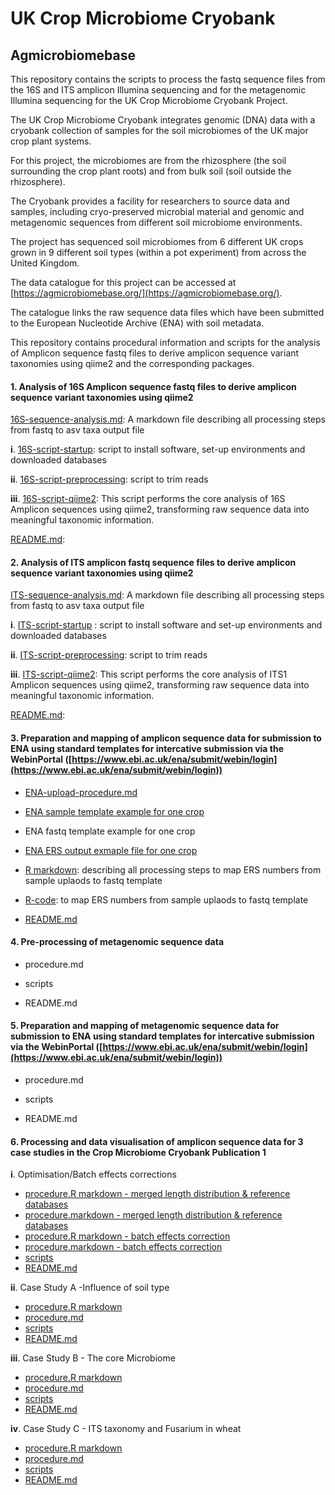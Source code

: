   

# UK Crop Microbiome Cryobank

## Agmicrobiomebase

  

This repository contains the scripts to process the fastq sequence files from the 16S and ITS amplicon Illumina sequencing and for the metagenomic Illumina sequencing for the UK Crop Microbiome Cryobank Project.


The UK Crop Microbiome Cryobank integrates genomic (DNA) data with a cryobank collection of samples for the soil microbiomes of the UK major crop plant systems.

For this project, the microbiomes are from the rhizosphere (the soil surrounding the crop plant roots) and from bulk soil (soil outside the rhizosphere).

The Cryobank provides a facility for researchers to source data and samples, including cryo-preserved microbial material and genomic and metagenomic sequences from different soil microbiome environments.

  

The project has sequenced soil microbiomes from 6 different UK crops grown in 9 different soil types (within a pot experiment) from across the United Kingdom.

  

The data catalogue for this project can be accessed at [https://agmicrobiomebase.org/](https://agmicrobiomebase.org/).

The catalogue links the raw sequence data files which have been submitted to the European Nucleotide Archive (ENA) with soil metadata.

  

This repository contains procedural information and scripts for the analysis of Amplicon sequence fastq files to derive amplicon sequence variant taxonomies using qiime2 and the corresponding packages.

#### 1. Analysis of **16S Amplicon** sequence fastq files to derive amplicon sequence variant taxonomies using qiime2

[16S-sequence-analysis.md](https://github.com/paytonyau/agmicrobiomebase/blob/main/amplicon-sequence-analysis/amplicon-16S/16s-sequence-analysis.md): A markdown file describing all processing steps from fastq to asv taxa output file

**i**. [16S-script-startup](https://github.com/paytonyau/agmicrobiomebase/blob/main/amplicon-sequence-analysis/amplicon-16S/16s-step01-startup.sh): script to install software, set-up environments and downloaded databases

**ii**. [16S-script-preprocessing](https://github.com/paytonyau/agmicrobiomebase/blob/main/amplicon-sequence-analysis/amplicon-16S/16s-step02-preprocessing.sh): script to trim reads

**iii**. [16S-script-qiime2](https://github.com/paytonyau/agmicrobiomebase/blob/main/amplicon-sequence-analysis/amplicon-16S/16s-step03-qiime2.sh): This script performs the core analysis of 16S Amplicon sequences using qiime2, transforming raw sequence data into meaningful taxonomic information.

[README.md](https://github.com/paytonyau/agmicrobiomebase/blob/main/amplicon-sequence-analysis/amplicon-16S/README.md):

#### 2. Analysis of **ITS amplicon** fastq sequence files to derive amplicon sequence variant taxonomies using qiime2

[ITS-sequence-analysis.md](https://github.com/paytonyau/agmicrobiomebase/blob/main/amplicon-sequence-analysis/amplicon-ITS/ITS-sequencing-analysis.md): A markdown file describing all processing steps from fastq to asv taxa output file

**i**. [ITS-script-startup](https://github.com/paytonyau/agmicrobiomebase/blob/main/amplicon-sequence-analysis/amplicon-ITS/ITS-step01-setup.sh) : script to install software and set-up environments and downloaded databases

**ii**. [ITS-script-preprocessing](https://github.com/paytonyau/agmicrobiomebase/blob/main/amplicon-sequence-analysis/amplicon-ITS/ITS-step02-preprocessing.sh): script to trim reads

**iii**. [ITS-script-qiime2](https://github.com/paytonyau/agmicrobiomebase/blob/main/amplicon-sequence-analysis/amplicon-ITS/ITS-step03-qiime2.sh): This script performs the core analysis of ITS1 Amplicon sequences using qiime2, transforming raw sequence data into meaningful taxonomic information.

[README.md](https://github.com/paytonyau/agmicrobiomebase/blob/main/amplicon-sequence-analysis/amplicon-ITS/README.md):

#### 3. Preparation and mapping of **amplicon sequence data for submission to ENA using standard templates** for intercative submission via the WebinPortal ([https://www.ebi.ac.uk/ena/submit/webin/login](https://www.ebi.ac.uk/ena/submit/webin/login))

- [ENA-upload-procedure.md](amplicon-sequence-analysis/Fastq_checklist_mapping/fastq_checklist_mapping.md)

- [ENA sample template example for one crop](https://github.com/paytonyau/agmicrobiomebase/blob/main/amplicon-sequence-analysis/Fastq_checklist_mapping/Checklist_GSC-MIxS_16Samplicons_OR_TESTv1.tsv)

- ENA fastq template example for one crop

- [ENA ERS output exmaple file for one crop](https://github.com/paytonyau/agmicrobiomebase/blob/main/amplicon-sequence-analysis/Fastq_checklist_mapping/Webin-accessions-2023-12-07T15_42_52.222Z.txt)

- [R markdown](https://github.com/paytonyau/agmicrobiomebase/blob/main/amplicon-sequence-analysis/Fastq_checklist_mapping/fastq_checklist_mapping.Rmd): describing all processing steps to map ERS numbers from sample uplaods to fastq template

- [R-code](https://github.com/paytonyau/agmicrobiomebase/blob/main/amplicon-sequence-analysis/Fastq_checklist_mapping/fastq_checklist_mapping.R): to map ERS numbers from sample uplaods to fastq template

- [README.md](https://github.com/paytonyau/agmicrobiomebase/blob/main/amplicon-sequence-analysis/Fastq_checklist_mapping/README.md)

#### 4. **Pre-processing of metagenomic sequence data**

- procedure.md

- scripts

- README.md

#### 5. Preparation and mapping of **metagenomic sequence data for submission to ENA using standard templates** for intercative submission via the WebinPortal ([https://www.ebi.ac.uk/ena/submit/webin/login](https://www.ebi.ac.uk/ena/submit/webin/login))

- procedure.md

- scripts

- README.md

#### 6. Processing and data visualisation of **amplicon sequence data for 3 case studies** in the Crop Microbiome Cryobank Publication 1

**i**. Optimisation/Batch effects corrections
- [procedure.R markdown - merged length distribution & reference databases](https://github.com/paytonyau/agmicrobiomebase/blob/main/publications-scripts/How-to-paper/case_00-preparation/case00A-length_dist_ref_databases.Rmd)
- [procedure.markdown - merged length distribution & reference databases](https://github.com/paytonyau/agmicrobiomebase/blob/main/publications-scripts/How-to-paper/case_00-preparation/case00A-length_dist_ref_databases.md)
- [procedure.R markdown - batch effects correction](https://github.com/paytonyau/agmicrobiomebase/blob/main/publications-scripts/How-to-paper/case_00-preparation/case00B-Batch_effects.Rmd)
- [procedure.markdown - batch effects correction](https://github.com/paytonyau/agmicrobiomebase/blob/main/publications-scripts/How-to-paper/case_00-preparation/case00B-Batch_effects.md)
- [scripts](https://github.com/paytonyau/agmicrobiomebase/tree/main/publications-scripts/How-to-paper/case_00-preparation/Case_00-prep.R)
- [README.md](https://github.com/paytonyau/agmicrobiomebase/blob/main/publications-scripts/How-to-paper/case_00-preparation/README.md)

**ii**. Case Study A -Influence of soil type
- [procedure.R markdown](https://github.com/paytonyau/agmicrobiomebase/blob/main/publications-scripts/How-to-paper/case_02-core_microbiome/case02-core_microbiome.Rmd)
- [procedure.md](https://github.com/paytonyau/agmicrobiomebase/blob/main/publications-scripts/How-to-paper/case_02-core_microbiome/case02-core_microbiome.md)
- [scripts](https://github.com/paytonyau/agmicrobiomebase/tree/main/publications-scripts/How-to-paper/case_01-influence_of_soil_type/Case_01-16s.R)
- [README.md](https://github.com/paytonyau/agmicrobiomebase/blob/main/publications-scripts/How-to-paper/case_01-influence_of_soil_type/README.md)

**iii**. Case Study B - The core Microbiome
- [procedure.R markdown](https://github.com/paytonyau/agmicrobiomebase/blob/main/publications-scripts/How-to-paper/case_02-core_microbiome/case02-core_microbiome.Rmd)
- [procedure.md](https://github.com/paytonyau/agmicrobiomebase/blob/main/publications-scripts/How-to-paper/case_02-core_microbiome/case02-core_microbiome.md)
- [scripts](https://github.com/paytonyau/agmicrobiomebase/tree/main/publications-scripts/How-to-paper/case_02-core_microbiome/Case_02-16s.R)
- [README.md](https://github.com/paytonyau/agmicrobiomebase/blob/main/publications-scripts/How-to-paper/case_02-core_microbiome/README.md)

**iv**. Case Study C - ITS taxonomy and Fusarium in wheat
- [procedure.R markdown](https://github.com/paytonyau/agmicrobiomebase/blob/main/publications-scripts/How-to-paper/case_03-ITS_wheat/Case_03-ITS.Rmd)
- [procedure.md](https://github.com/paytonyau/agmicrobiomebase/blob/main/publications-scripts/How-to-paper/case_03-ITS_wheat/Case_03-ITS.md)
- [scripts](https://github.com/paytonyau/agmicrobiomebase/tree/main/publications-scripts/How-to-paper/case_03-ITS_wheat/Case_03-ITS.R)
- [README.md](https://github.com/paytonyau/agmicrobiomebase/blob/main/publications-scripts/How-to-paper/case_03-ITS_wheat/README.md)
